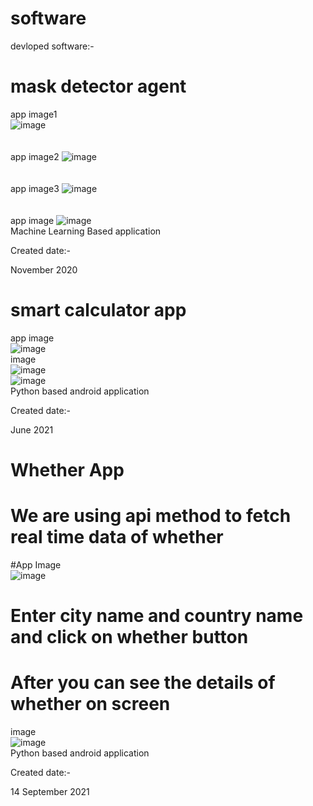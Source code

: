 # software
devloped software:-
# mask detector agent
app image1
<br>
![image](https://raw.githubusercontent.com/Akash671/software/main/MaskDetectorAgent/appImage/Screenshot%20(1).png)
<br>
<br>
<br>
app image2
![image](https://github.com/Akash671/software/blob/main/MaskDetectorAgent/appImage/Screenshot%20(2).png)
<br>
<br>
<br>
app image3
![image](https://github.com/Akash671/software/blob/main/MaskDetectorAgent/appImage/Screenshot%20(3).png)
<br>
<br>
<br>
app image
![image](https://github.com/Akash671/software/blob/main/MaskDetectorAgent/appImage/agent.png)
<br>
Machine Learning Based application 

Created date:-

November 2020

# smart calculator app
app image
<br>
![image](https://github.com/Akash671/software/blob/main/smart_calculator/Screenshot_20210725_002558_ru.iiec.pydroid3.jpg)
<br>
image
<br>
![image](https://github.com/Akash671/software/blob/main/smart_calculator/Screenshot_20210725_002629_ru.iiec.pydroid3.jpg)
<br>
![image](https://github.com/Akash671/software/blob/main/smart_calculator/Screenshot_20210725_002638_ru.iiec.pydroid3.jpg)
<br>
Python based android application 

Created date:-

June 2021


# Whether App
# We are using api method to fetch real time data of whether 


#App Image
<br>
![image](https://github.com/Akash671/software/blob/main/weatherApp/appImage1.jpg)
<br>
# Enter city name and country name and click on whether button 
# After you can see the details of whether on screen

image
<br>
![image](https://github.com/Akash671/software/blob/main/weatherApp/appImage2.jpg)
<br>
Python based android application 

Created date:-

14 September 2021

